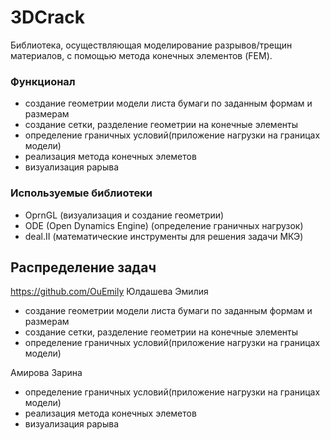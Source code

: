 # 3DCrack
Библиотека, осуществляющая моделирование разрывов/трещин материалов, с помощью метода конечных элементов (FEM).

### Функционал

* создание геометрии модели листа бумаги по заданным формам и размерам
* создание сетки, разделение геометрии на конечные элементы
* определение граничных условий(приложение нагрузки на границах модели)
* реализация метода конечных элеметов
* визуализация рарыва

### Используемые библиотеки

* OprnGL (визуализация и создание геометрии)
* ODE (Open Dynamics Engine) (определение граничных нагрузок)
* deal.II (математические инструменты для решения задачи МКЭ)


## Распределение задач

https://github.com/OuEmily
Юлдашева Эмилия
- создание геометрии модели листа бумаги по заданным формам и размерам
- создание сетки, разделение геометрии на конечные элементы
- определение граничных условий(приложение нагрузки на границах модели) 

Амирова Зарина
- определение граничных условий(приложение нагрузки на границах модели) 
- реализация метода конечных элеметов
- визуализация рарыва
